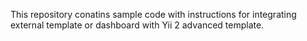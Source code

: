 This repository conatins sample code with instructions for integrating external template or dashboard with Yii 2 advanced template. 

